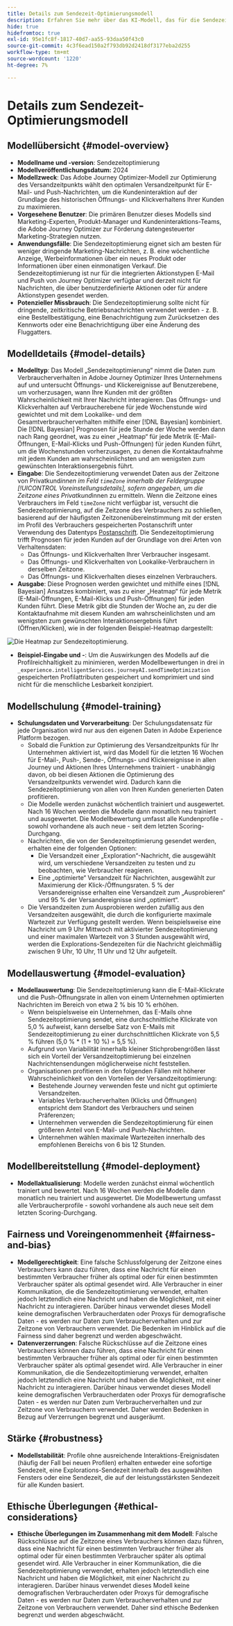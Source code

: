 ```yaml
---
title: Details zum Sendezeit-Optimierungsmodell
description: Erfahren Sie mehr über das KI-Modell, das für die Sendezeitoptimierung in Adobe Journey Optimizer verwendet wird.
hide: true
hidefromtoc: true
exl-id: 95e1fc8f-1817-40d7-aa55-93daa50f43c0
source-git-commit: 4c3f6ead150a2f793db92d2418df3177eba2d255
workflow-type: tm+mt
source-wordcount: '1220'
ht-degree: 7%

---
```


# Details zum Sendezeit-Optimierungsmodell

## Modellübersicht {#model-overview}

* **Modellname und -version**: Sendezeitoptimierung
* **Modellveröffentlichungsdatum:** 2024
* **Modellzweck**: Das Adobe Journey Optimizer-Modell zur Optimierung des Versandzeitpunkts wählt den optimalen Versandzeitpunkt für E-Mail- und Push-Nachrichten, um die Kundeninteraktion auf der Grundlage des historischen Öffnungs- und Klickverhaltens Ihrer Kunden zu maximieren.
* **Vorgesehene Benutzer**: Die primären Benutzer dieses Modells sind Marketing-Experten, Produkt-Manager und Kundeninteraktions-Teams, die Adobe Journey Optimizer zur Förderung datengesteuerter Marketing-Strategien nutzen.
* **Anwendungsfälle**: Die Sendezeitoptimierung eignet sich am besten für weniger dringende Marketing-Nachrichten, z. B. eine wöchentliche Anzeige, Werbeinformationen über ein neues Produkt oder Informationen über einen einmonatigen Verkauf. Die Sendezeitoptimierung ist nur für die integrierten Aktionstypen E-Mail und Push von Journey Optimizer verfügbar und derzeit nicht für Nachrichten, die über benutzerdefinierte Aktionen oder für andere Aktionstypen gesendet werden.
* **Potenzieller Missbrauch**: Die Sendezeitoptimierung sollte nicht für dringende, zeitkritische Betriebsnachrichten verwendet werden - z. B. eine Bestellbestätigung, eine Benachrichtigung zum Zurücksetzen des Kennworts oder eine Benachrichtigung über eine Änderung des Fluggatters.

## Modelldetails {#model-details}

* **Modelltyp**: Das Modell „Sendezeitoptimierung“ nimmt die Daten zum Verbraucherverhalten in Adobe Journey Optimizer Ihres Unternehmens auf und untersucht Öffnungs- und Klickereignisse auf Benutzerebene, um vorherzusagen, wann Ihre Kunden mit der größten Wahrscheinlichkeit mit Ihrer Nachricht interagieren. Das Öffnungs- und Klickverhalten auf Verbraucherebene für jede Wochenstunde wird gewichtet und mit dem Lookalike- und dem Gesamtverbraucherverhalten mithilfe einer [!DNL Bayesian] kombiniert. Die [!DNL Bayesian] Prognosen für jede Stunde der Woche werden dann nach Rang geordnet, was zu einer „Heatmap“ für jede Metrik (E-Mail-Öffnungen, E-Mail-Klicks und Push-Öffnungen) für jeden Kunden führt, um die Wochenstunden vorherzusagen, zu denen die Kontaktaufnahme mit jedem Kunden am wahrscheinlichsten und am wenigsten zum gewünschten Interaktionsergebnis führt.
* **Eingabe**: Die Sendezeitoptimierung verwendet Daten aus der Zeitzone von Privatkund*innen im Feld `timeZone` innerhalb der Feldergruppe [!UICONTROL Voreinstellungsdetails], sofern angegeben, um die Zeitzone eines Privatkund*innen zu ermitteln. Wenn die Zeitzone eines Verbrauchers im Feld `timeZone` nicht verfügbar ist, versucht die Sendezeitoptimierung, auf die Zeitzone des Verbrauchers zu schließen, basierend auf der häufigsten Zeitzonenübereinstimmung mit der ersten im Profil des Verbrauchers gespeicherten Postanschrift unter Verwendung des Datentyps [Postanschrift](../../../xdm/data-types/postal-address.md). Die Sendezeitoptimierung trifft Prognosen für jeden Kunden auf der Grundlage von drei Arten von Verhaltensdaten:
   * Das Öffnungs- und Klickverhalten Ihrer Verbraucher insgesamt.
   * Das Öffnungs- und Klickverhalten von Lookalike-Verbrauchern in derselben Zeitzone.
   * Das Öffnungs- und Klickverhalten dieses einzelnen Verbrauchers.
* **Ausgabe**: Diese Prognosen werden gewichtet und mithilfe eines [!DNL Bayesian] Ansatzes kombiniert, was zu einer „Heatmap“ für jede Metrik (E-Mail-Öffnungen, E-Mail-Klicks und Push-Öffnungen) für jeden Kunden führt. Diese Metrik gibt die Stunden der Woche an, zu der die Kontaktaufnahme mit diesem Kunden am wahrscheinlichsten und am wenigsten zum gewünschten Interaktionsergebnis führt (Öffnen/Klicken), wie in der folgenden Beispiel-Heatmap dargestellt:

![Die Heatmap zur Sendezeitoptimierung.](../../images/models/send-time-optimization.png)

* **Beispiel-Eingabe und -**: Um die Auswirkungen des Modells auf die Profilreichhaltigkeit zu minimieren, werden Modellbewertungen in drei in `_experience.intelligentServices.journeyAI.sendTimeOptimization` gespeicherten Profilattributen gespeichert und komprimiert und sind nicht für die menschliche Lesbarkeit konzipiert.

## Modellschulung {#model-training}

* **Schulungsdaten und Vorverarbeitung**: Der Schulungsdatensatz für jede Organisation wird nur aus den eigenen Daten in Adobe Experience Platform bezogen.
   * Sobald die Funktion zur Optimierung des Versandzeitpunkts für Ihr Unternehmen aktiviert ist, wird das Modell für die letzten 16 Wochen für E-Mail-, Push-, Sende-, Öffnungs- und Klickereignisse in allen Journey und Aktionen Ihres Unternehmens trainiert - unabhängig davon, ob bei diesen Aktionen die Optimierung des Versandzeitpunkts verwendet wird. Dadurch kann die Sendezeitoptimierung von allen von Ihren Kunden generierten Daten profitieren.
   * Die Modelle werden zunächst wöchentlich trainiert und ausgewertet. Nach 16 Wochen werden die Modelle dann monatlich neu trainiert und ausgewertet. Die Modellbewertung umfasst alle Kundenprofile - sowohl vorhandene als auch neue - seit dem letzten Scoring-Durchgang.
   * Nachrichten, die von der Sendezeitoptimierung gesendet werden, erhalten eine der folgenden Optionen:
      * Die Versandzeit einer „Exploration“-Nachricht, die ausgewählt wird, um verschiedene Versandzeiten zu testen und zu beobachten, wie Verbraucher reagieren.
      * Eine „optimierte“ Versandzeit für Nachrichten, ausgewählt zur Maximierung der Klick-/Öffnungsraten. 5 % der Versandereignisse erhalten eine Versandzeit zum „Ausprobieren“ und 95 % der Versandereignisse sind „optimiert“.
   * Die Versandzeiten zum Ausprobieren werden zufällig aus den Versandzeiten ausgewählt, die durch die konfigurierte maximale Wartezeit zur Verfügung gestellt werden. Wenn beispielsweise eine Nachricht um 9 Uhr Mittwoch mit aktivierter Sendezeitoptimierung und einer maximalen Wartezeit von 3 Stunden ausgewählt wird, werden die Explorations-Sendezeiten für die Nachricht gleichmäßig zwischen 9 Uhr, 10 Uhr, 11 Uhr und 12 Uhr aufgeteilt.

## Modellauswertung {#model-evaluation}

* **Modellauswertung**: Die Sendezeitoptimierung kann die E-Mail-Klickrate und die Push-Öffnungsrate in allen von einem Unternehmen optimierten Nachrichten im Bereich von etwa 2 % bis 10 % erhöhen.
   * Wenn beispielsweise ein Unternehmen, das E-Mails ohne Sendezeitoptimierung sendet, eine durchschnittliche Klickrate von 5,0 % aufweist, kann derselbe Satz von E-Mails mit Sendezeitoptimierung zu einer durchschnittlichen Klickrate von 5,5 % führen (5,0 % * (1 + 10 %) = 5,5 %).
   * Aufgrund von Variabilität innerhalb kleiner Stichprobengrößen lässt sich ein Vorteil der Versandzeitoptimierung bei einzelnen Nachrichtensendungen möglicherweise nicht feststellen.
   * Organisationen profitieren in den folgenden Fällen mit höherer Wahrscheinlichkeit von den Vorteilen der Versandzeitoptimierung:
      * Bestehende Journey verwenden feste und nicht gut optimierte Versandzeiten.
      * Variables Verbraucherverhalten (Klicks und Öffnungen) entspricht dem Standort des Verbrauchers und seinen Präferenzen;
      * Unternehmen verwenden die Sendezeitoptimierung für einen größeren Anteil von E-Mail- und Push-Nachrichten.
      * Unternehmen wählen maximale Wartezeiten innerhalb des empfohlenen Bereichs von 6 bis 12 Stunden.

## Modellbereitstellung {#model-deployment}

* **Modellaktualisierung**: Modelle werden zunächst einmal wöchentlich trainiert und bewertet. Nach 16 Wochen werden die Modelle dann monatlich neu trainiert und ausgewertet. Die Modellbewertung umfasst alle Verbraucherprofile - sowohl vorhandene als auch neue seit dem letzten Scoring-Durchgang.

## Fairness und Voreingenommenheit {#fairness-and-bias}

* **Modellgerechtigkeit**: Eine falsche Schlussfolgerung der Zeitzone eines Verbrauchers kann dazu führen, dass eine Nachricht für einen bestimmten Verbraucher früher als optimal oder für einen bestimmten Verbraucher später als optimal gesendet wird. Alle Verbraucher in einer Kommunikation, die die Sendezeitoptimierung verwendet, erhalten jedoch letztendlich eine Nachricht und haben die Möglichkeit, mit einer Nachricht zu interagieren. Darüber hinaus verwendet dieses Modell keine demografischen Verbraucherdaten oder Proxys für demografische Daten - es werden nur Daten zum Verbraucherverhalten und zur Zeitzone von Verbrauchern verwendet. Die Bedenken im Hinblick auf die Fairness sind daher begrenzt und werden abgeschwächt.
* **Datenverzerrungen**: Falsche Rückschlüsse auf die Zeitzone eines Verbrauchers können dazu führen, dass eine Nachricht für einen bestimmten Verbraucher früher als optimal oder für einen bestimmten Verbraucher später als optimal gesendet wird. Alle Verbraucher in einer Kommunikation, die die Sendezeitoptimierung verwendet, erhalten jedoch letztendlich eine Nachricht und haben die Möglichkeit, mit einer Nachricht zu interagieren. Darüber hinaus verwendet dieses Modell keine demografischen Verbraucherdaten oder Proxys für demografische Daten - es werden nur Daten zum Verbraucherverhalten und zur Zeitzone von Verbrauchern verwendet. Daher werden Bedenken in Bezug auf Verzerrungen begrenzt und ausgeräumt.

## Stärke {#robustness}

* **Modellstabilität**: Profile ohne ausreichende Interaktions-Ereignisdaten (häufig der Fall bei neuen Profilen) erhalten entweder eine sofortige Sendezeit, eine Explorations-Sendezeit innerhalb des ausgewählten Fensters oder eine Sendezeit, die auf der leistungsstärksten Sendezeit für alle Kunden basiert.

## Ethische Überlegungen {#ethical-considerations}

* **Ethische Überlegungen im Zusammenhang mit dem Modell**: Falsche Rückschlüsse auf die Zeitzone eines Verbrauchers können dazu führen, dass eine Nachricht für einen bestimmten Verbraucher früher als optimal oder für einen bestimmten Verbraucher später als optimal gesendet wird. Alle Verbraucher in einer Kommunikation, die die Sendezeitoptimierung verwendet, erhalten jedoch letztendlich eine Nachricht und haben die Möglichkeit, mit einer Nachricht zu interagieren. Darüber hinaus verwendet dieses Modell keine demografischen Verbraucherdaten oder Proxys für demografische Daten - es werden nur Daten zum Verbraucherverhalten und zur Zeitzone von Verbrauchern verwendet. Daher sind ethische Bedenken begrenzt und werden abgeschwächt.